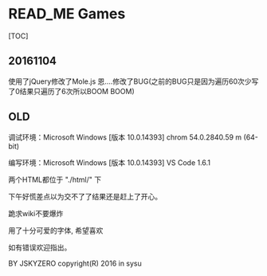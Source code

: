 # READ_ME Games

[TOC]



## 20161104

使用了jQuery修改了Mole.js 恩....修改了BUG(之前的BUG只是因为遍历60次少写了0结果只遍历了6次所以BOOM BOOM)

 

## OLD

调试环境：Microsoft Windows [版本 10.0.14393] chrom 54.0.2840.59 m (64-bit)

编写环境：Microsoft Windows [版本 10.0.14393] VS Code 1.6.1

两个HTML都位于 "./html/" 下

下午好慌差点以为交不了了结果还是赶上了开心。

跪求wiki不要爆炸

用了十分可爱的字体, 希望喜欢

如有错误欢迎指出。

BY JSKYZERO copyright(R) 2016 in sysu 